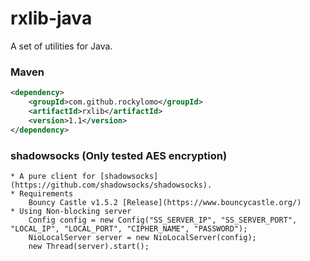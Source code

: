 # rxlib-java

A set of utilities for Java.

### Maven
```xml
<dependency>
    <groupId>com.github.rockylomo</groupId>
    <artifactId>rxlib</artifactId>
    <version>1.1</version>
</dependency>
```

### shadowsocks (Only tested AES encryption)
    * A pure client for [shadowsocks](https://github.com/shadowsocks/shadowsocks).
    * Requirements
        Bouncy Castle v1.5.2 [Release](https://www.bouncycastle.org/)
    * Using Non-blocking server
        Config config = new Config("SS_SERVER_IP", "SS_SERVER_PORT", "LOCAL_IP", "LOCAL_PORT", "CIPHER_NAME", "PASSWORD");
        NioLocalServer server = new NioLocalServer(config);
        new Thread(server).start();
